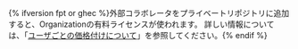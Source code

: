{% ifversion fpt or ghec %}外部コラボレータをプライベートリポジトリに追加すると、Organizationの有料ライセンスが使われます。 詳しい情報については、「[ユーザごとの価格付けについて](/articles/about-per-user-pricing/)」を参照してください。{% endif %}
